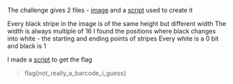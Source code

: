 The challenge gives 2 files - [image](output.png) and a [script](encode.py) used to create it

Every black stripe in the image is of the same height but different width
The width is always multiple of 16
I found the positions where black changes into white - the starting and ending points of stripes
Every white is a 0 bit and black is 1

I made a [script](solve.py) to get the flag

> flag{not_really_a_barcode_i_guess}
